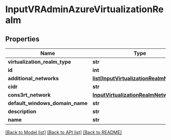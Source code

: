 # InputVRAdminAzureVirtualizationRealm

## Properties
Name | Type | Description | Notes
------------ | ------------- | ------------- | -------------
**virtualization_realm_type** | **str** |  | 
**id** | **int** |  | [optional] 
**additional_networks** | [**list[InputVirtualizationRealmNetwork]**](InputVirtualizationRealmNetwork.md) |  | [optional] 
**cidr** | **str** |  | 
**cons3rt_network** | [**InputVirtualizationRealmNetwork**](InputVirtualizationRealmNetwork.md) |  | [optional] 
**default_windows_domain_name** | **str** |  | [optional] 
**description** | **str** |  | 
**name** | **str** |  | 

[[Back to Model list]](../README.md#documentation-for-models) [[Back to API list]](../README.md#documentation-for-api-endpoints) [[Back to README]](../README.md)


